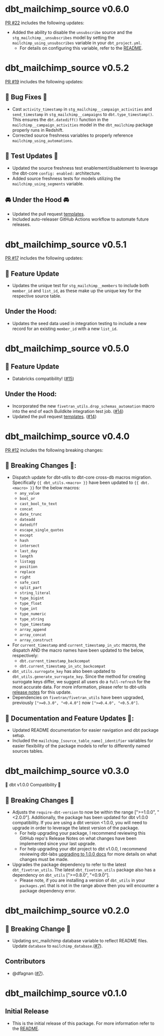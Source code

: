 # dbt_mailchimp_source v0.6.0
[PR #22](https://github.com/fivetran/dbt_mailchimp_source/pull/22) includes the following updates:
- Added the ability to disable the `unsubscribe` source and the `stg_mailchimp__unsubscribes` model by setting the `mailchimp_using_unsubscribes` variable in your `dbt_project.yml`. 
  - For details on configuring this variable, refer to the [README](https://github.com/fivetran/dbt_mailchimp_source/blob/main/README.md#step-4-disable-models-for-non-existent-sources).

# dbt_mailchimp_source v0.5.2
[PR #19](https://github.com/fivetran/dbt_mailchimp_source/pull/19) includes the following updates:

## 🐛 Bug Fixes 🔨
- Cast `activity_timestamp` in `stg_mailchimp__campaign_activities` and `send_timestamp` in `stg_mailchimp__campaigns` to `dbt.type_timestamp()`. This ensures the `dbt.datediff()` function in the `mailchimp__campaign_activities` model in the `dbt_mailchimp` package properly runs in Redshift.
- Corrected source freshness variables to properly reference `mailchimp_using_automations`.

## 🧪 Test Updates 🧪
- Updated the source freshness test enablement/disablement to leverage the dbt-core `config: enabled:` architecture.
- Added source freshness tests for models utilizing the `mailchimp_using_segments` variable.

## 🚘 Under the Hood 🚘 
- Updated the pull request [templates](/.github). 
- Included auto-releaser GitHub Actions workflow to automate future releases.

# dbt_mailchimp_source v0.5.1
[PR #17](https://github.com/fivetran/dbt_mailchimp_source/pull/17) includes the following updates:
## 🎉 Feature Update
- Updates the unique test for `stg_mailchimp__members` to include both `member_id` and `list_id`, as these make up the unique key for the respective source table.

## Under the Hood:
- Updates the seed data used in integration testing to include a new record for an existing `member_id` with a new `list_id`.

# dbt_mailchimp_source v0.5.0
## 🎉 Feature Update
- Databricks compatibility! ([#15](https://github.com/fivetran/dbt_mailchimp_source/pull/15))
## Under the Hood:
- Incorporated the new `fivetran_utils.drop_schemas_automation` macro into the end of each Buildkite integration test job. ([#14](https://github.com/fivetran/dbt_mailchimp_source/pull/14))
- Updated the pull request [templates](/.github). ([#14](https://github.com/fivetran/dbt_mailchimp_source/pull/14))

# dbt_mailchimp_source v0.4.0
[PR #12](https://github.com/fivetran/dbt_mailchimp_source/pull/12) includes the following breaking changes:
## 🚨 Breaking Changes 🚨:
- Dispatch update for dbt-utils to dbt-core cross-db macros migration. Specifically `{{ dbt_utils.<macro> }}` have been updated to `{{ dbt.<macro> }}` for the below macros:
    - `any_value`
    - `bool_or`
    - `cast_bool_to_text`
    - `concat`
    - `date_trunc`
    - `dateadd`
    - `datediff`
    - `escape_single_quotes`
    - `except`
    - `hash`
    - `intersect`
    - `last_day`
    - `length`
    - `listagg`
    - `position`
    - `replace`
    - `right`
    - `safe_cast`
    - `split_part`
    - `string_literal`
    - `type_bigint`
    - `type_float`
    - `type_int`
    - `type_numeric`
    - `type_string`
    - `type_timestamp`
    - `array_append`
    - `array_concat`
    - `array_construct`
- For `current_timestamp` and `current_timestamp_in_utc` macros, the dispatch AND the macro names have been updated to the below, respectively:
    - `dbt.current_timestamp_backcompat`
    - `dbt.current_timestamp_in_utc_backcompat`
- `dbt_utils.surrogate_key` has also been updated to `dbt_utils.generate_surrogate_key`. Since the method for creating surrogate keys differ, we suggest all users do a `full-refresh` for the most accurate data. For more information, please refer to dbt-utils [release notes](https://github.com/dbt-labs/dbt-utils/releases) for this update.
- Dependencies on `fivetran/fivetran_utils` have been upgraded, previously `[">=0.3.0", "<0.4.0"]` now `[">=0.4.0", "<0.5.0"]`.
## 🎉 Documentation and Feature Updates 🎉:
- Updated README documentation for easier navigation and dbt package setup.
- Included the `mailchimp_[source_table_name]_identifier` variables for easier flexibility of the package models to refer to differently named sources tables.

# dbt_mailchimp_source v0.3.0
🎉 dbt v1.0.0 Compatibility 🎉
## 🚨 Breaking Changes 🚨
- Adjusts the `require-dbt-version` to now be within the range [">=1.0.0", "<2.0.0"]. Additionally, the package has been updated for dbt v1.0.0 compatibility. If you are using a dbt version <1.0.0, you will need to upgrade in order to leverage the latest version of the package.
  - For help upgrading your package, I recommend reviewing this GitHub repo's Release Notes on what changes have been implemented since your last upgrade.
  - For help upgrading your dbt project to dbt v1.0.0, I recommend reviewing dbt-labs [upgrading to 1.0.0 docs](https://docs.getdbt.com/docs/guides/migration-guide/upgrading-to-1-0-0) for more details on what changes must be made.
- Upgrades the package dependency to refer to the latest `dbt_fivetran_utils`. The latest `dbt_fivetran_utils` package also has a dependency on `dbt_utils` [">=0.8.0", "<0.9.0"].
  - Please note, if you are installing a version of `dbt_utils` in your `packages.yml` that is not in the range above then you will encounter a package dependency error.

# dbt_mailchimp_source v0.2.0

## 🚨 Breaking Change 🚨
- Updating src_mailchimp database variable to reflect README files. Update `database` to `mailchimp_database`.([#7](https://github.com/fivetran/dbt_mailchimp_source/pull/8)).

## Contributors
- @dfagnan ([#7](https://github.com/fivetran/dbt_mailchimp_source/pull/8)).

# dbt_mailchimp_source v0.1.0

## Initial Release
- This is the initial release of this package. For more information refer to the [README](/README.md).
